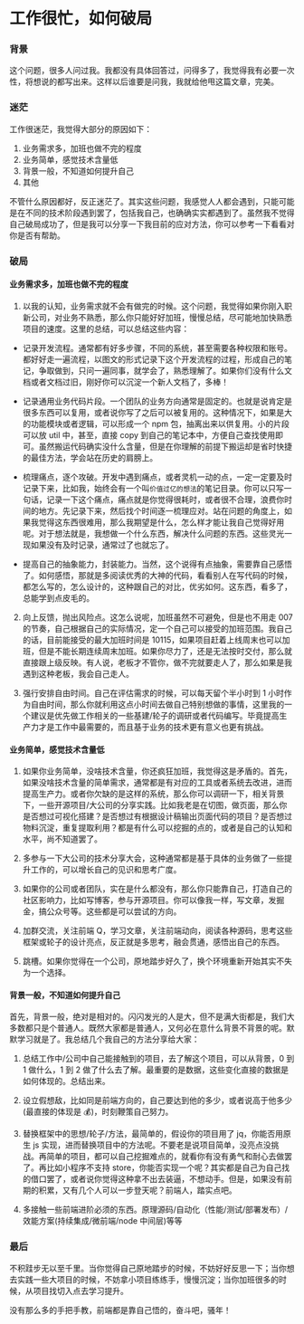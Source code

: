 # 工作很忙，如何破局

### 背景

这个问题，很多人问过我。我都没有具体回答过，问得多了，我觉得我有必要一次性，将想说的都写出来。这样以后谁要是问我，我就给他甩这篇文章，完美。

### 迷茫

工作很迷茫，我觉得大部分的原因如下：

1. 业务需求多，加班也做不完的程度
2. 业务简单，感觉技术含量低
3. 背景一般，不知道如何提升自己
4. 其他

不管什么原因都好，反正迷茫了。其实这些问题，我感觉人人都会遇到，只能可能是在不同的技术阶段遇到罢了，包括我自己，也确确实实都遇到了。虽然我不觉得自己破局成功了，但是我可以分享一下我目前的应对方法，你可以参考一下看看对你是否有帮助。

### 破局

#### 业务需求多，加班也做不完的程度

1. 以我的认知，业务需求就不会有做完的时候。这个问题，我觉得如果你刚入职新公司，对业务不熟悉，那么你只能好好加班，慢慢总结，尽可能地加快熟悉项目的速度。这里的总结，可以总结这些内容：

- 记录开发流程。通常都有好多步骤，不同的系统，甚至需要各种权限和账号。都好好走一遍流程，以图文的形式记录下这个开发流程的过程，形成自己的笔记，争取做到，只问一遍同事，就学会了，熟悉理解了。如果你们没有什么文档或者文档过旧，刚好你可以沉淀一个新人文档了，多棒！

- 记录通用业务代码片段。一个团队的业务方向通常是固定的。也就是说肯定是很多东西可以复用，或者说你写了之后可以被复用的。这种情况下，如果是大的功能模块或者逻辑，可以形成一个 npm 包，抽离出来以供复用。小的片段可以放 util 中，甚至，直接 copy 到自己的笔记本中，方便自己查找使用即可。虽然搬运代码确实没什么含量，但是在你理解的前提下搬运却是省时快捷的最佳方法，学会站在历史的肩膀上。

- 梳理痛点，逐个攻破。开发中遇到痛点，或者灵机一动的点，一定一定要及时记录下来，比如我，始终会有一个叫`价值过亿的想法`的笔记目录。你可以只写一句话，记录一下这个痛点，痛点就是你觉得很耗时，或者很不合理，浪费你时间的地方。先记录下来，然后找个时间逐一梳理应对。站在问题的角度上，如果我觉得这东西很难用，那么我期望是什么，怎么样才能让我自己觉得好用呢。对于想法就是，我想做一个什么东西，解决什么问题的东西。这些灵光一现如果没有及时记录，通常过了也就忘了。

- 提高自己的抽象能力，封装能力。当然，这个说得有点抽象，需要靠自己感悟了。如何感悟，那就是多阅读优秀的大神的代码，看看别人在写代码的时候，都怎么写的，怎么设计的，这种跟自己的对比，优劣如何。这东西，看多了，总能学到点皮毛的。

2. 向上反馈，抛出风险点。这怎么说呢，加班虽然不可避免，但是也不用走 007 的节奏，自己根据自己的实际情况，定一个自己可以接受的加班范围。我自己的话，目前能接受的最大加班时间是 10115，如果项目赶着上线周末也可以加班，但是不能长期连续周末加班。如果你尽力了，还是无法按时交付，那么就直接跟上级反映。有人说，老板才不管你，做不完就要走人了，那么如果是我遇到这种老板，我会自己走人。

3. 强行安排自由时间。自己在评估需求的时候，可以每天留个半小时到 1 小时作为自由时间，那么你就利用这点小时间去做自己特别想做的事情，这里我的一个建议是优先做工作相关的一些基建/轮子的调研或者代码编写。毕竟提高生产力才是工作中最需要的，而且基于业务的技术更有意义也更有挑战。

#### 业务简单，感觉技术含量低

1. 如果你业务简单，没啥技术含量，你还疯狂加班，我觉得这是矛盾的。首先，如果没啥技术含量的简单需求，通常都是有对应的工具或者系统去改进，进而提高生产力。或者你欠缺的是这样的系统，那么你可以调研一下，相关背景下，一些开源项目/大公司的分享实践。比如我老是在切图，做页面，那么你是否想过可视化搭建？是否想过有根据设计稿输出页面代码的项目？是否想过物料沉淀，重复提取利用？都是有什么可以挖掘的点的，或者是自己的认知和水平，尚不知道罢了。

2. 多参与一下大公司的技术分享大会，这种通常都是基于具体的业务做了一些提升工作的，可以增长自己的见识和思考广度。

3. 如果你的公司或者团队，实在是什么都没有，那么你只能靠自己，打造自己的社区影响力，比如写博客，参与开源项目。你可以像我一样，写文章，发掘金，搞公众号等。这些都是可以尝试的方向。

4. 加群交流，关注前端 Q，学习文章，关注前端动向，阅读各种源码，思考这些框架或轮子的设计亮点，反正就是多思考，融会贯通，感悟出自己的东西。

5. 跳槽。如果你觉得在一个公司，原地踏步好久了，换个环境重新开始其实不失为一个选择。

#### 背景一般，不知道如何提升自己

首先，背景一般，绝对是相对的。闪闪发光的人是大，但不是满大街都是，我们大多数都只是个普通人。既然大家都是普通人，又何必在意什么背景不背景的呢。默默学习就是了。我总结几个我自己的方法分享给大家：

1. 总结工作中/公司中自己能接触到的项目，去了解这个项目，可以从背景，0 到 1 做什么，1 到 2 做了什么去了解。最重要的是数据，这些变化直接的数据是如何体现的。总结出来。

2. 设立假想敌，比如同是前端方向的，自己要达到他的多少，或者说高于他多少(最直接的体现是 💰)，时刻鞭策自己努力。

3. 替换框架中的思想/轮子/方法，最简单的，假设你的项目用了 jq，你能否用原生 js 实现，进而替换项目中的方法呢。不要老是说项目简单，没亮点没挑战。再简单的项目，都可以自己挖掘难点的，就看你有没有勇气和耐心去做罢了。再比如小程序不支持 store，你能否实现一个呢？其实都是自己为自己找的借口罢了，或者说你觉得这种拿不出去装逼，不想动手。但是，如果没有前期的积累，又有几个人可以一步登天呢？前端人，踏实点吧。

4. 多接触一些前端进阶必须的东西。原理源码/自动化（性能/测试/部署发布）/效能方案(持续集成/微前端/node 中间层)等等

### 最后

不积跬步无以至千里。当你觉得自己原地踏步的时候，不妨好好反思一下；当你想去实践一些大项目的时候，不妨拿小项目练练手，慢慢沉淀；当你加班很多的时候，从项目找切入点去学习提升。

没有那么多的手把手教，前端都是靠自己悟的，奋斗吧，骚年！
